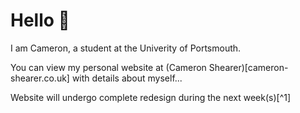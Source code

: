 # Hello 🌊

I am Cameron, a student at the Univerity of Portsmouth.

You can view my personal website at (Cameron Shearer)[cameron-shearer.co.uk] with details about myself...


Website will undergo complete redesign during the next week(s)[^1]